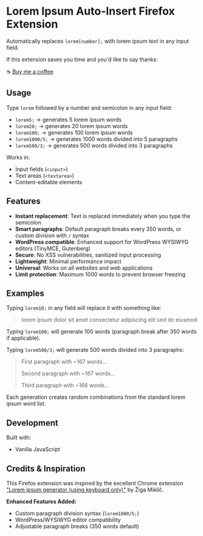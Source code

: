 # Lorem Ipsum Auto-Insert Firefox Extension

Automatically replaces `lorem[number];` with lorem ipsum text in any input field.

If this extension saves you time and you'd like to say thanks:

☕ [Buy me a coffee](https://coff.ee/bpidperygoa)

## Usage

Type `lorem` followed by a number and semicolon in any input field:

- `lorem5;` → generates 5 lorem ipsum words
- `lorem20;` → generates 20 lorem ipsum words  
- `lorem100;` → generates 100 lorem ipsum words
- `lorem1000/5;` → generates 1000 words divided into 5 paragraphs
- `lorem500/3;` → generates 500 words divided into 3 paragraphs

Works in:
- Input fields (`<input>`)
- Text areas (`<textarea>`)
- Content-editable elements

## Features

- **Instant replacement**: Text is replaced immediately when you type the semicolon
- **Smart paragraphs**: Default paragraph breaks every 350 words, or custom division with `/` syntax
- **WordPress compatible**: Enhanced support for WordPress WYSIWYG editors (TinyMCE, Gutenberg)
- **Secure**: No XSS vulnerabilities, sanitized input processing
- **Lightweight**: Minimal performance impact
- **Universal**: Works on all websites and web applications
- **Limit protection**: Maximum 1000 words to prevent browser freezing

## Examples

Typing `lorem10;` in any field will replace it with something like:
> lorem ipsum dolor sit amet consectetur adipiscing elit sed do eiusmod

Typing `lorem100;` will generate 100 words (paragraph break after 350 words if applicable).

Typing `lorem500/3;` will generate 500 words divided into 3 paragraphs:
> First paragraph with ~167 words...
> 
> Second paragraph with ~167 words...
> 
> Third paragraph with ~166 words...

Each generation creates random combinations from the standard lorem ipsum word list.

## Development

Built with:
- Vanilla JavaScript

## Credits & Inspiration

This Firefox extension was inspired by the excellent Chrome extension ["Lorem ipsum generator (using keyboard only)"](https://chromewebstore.google.com/detail/ogkidppcbldhebgplkdmepodkbfanndi?utm_source=item-share-cb) by Žiga Miklič. 

**Enhanced Features Added:**
- Custom paragraph division syntax (`lorem1000/5;`)
- WordPress/WYSIWYG editor compatibility
- Adjustable paragraph breaks (350 words default)
